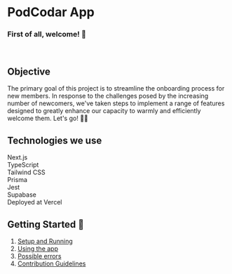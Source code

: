 # PodCodar App

### First of all, welcome! :tada:

<br/>

## Objective

The primary goal of this project is to streamline the onboarding process for new members. In response to the challenges posed by the increasing number of newcomers, we've taken steps to implement a range of features designed to greatly enhance our capacity to warmly and efficiently welcome them. Let's go! :rocket::star2:

## Technologies we use

Next.js \
TypeScript \
Tailwind CSS \
Prisma \
Jest \
Supabase \
Deployed at Vercel

## Getting Started :running:

1. [Setup and Running][1]
2. [Using the app][2]
3. [Possible errors][3]
4. [Contribution Guidelines][4]

[1]: docs/installation.md
[2]: docs/using-the-app.md
[3]: docs/possible-errors.md
[4]: docs/contribution-guidelines.md
